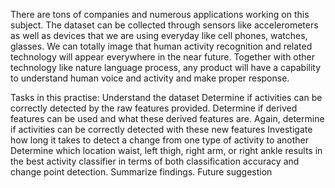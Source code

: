 
There are tons of companies and numerous applications working on this subject. The dataset can be collected through sensors like accelerometers as well as devices that we are using everyday like cell phones, watches, glasses. We can totally image that human activity recognition and related technology will appear everywhere in the near future. Together with other technology like nature language process, any product will have a capability to understand human voice and activity and make proper response. 

Tasks in this practise:
Understand the dataset
Determine if activities can be correctly detected by the raw features provided.
Determine if derived features can be used and what these derived features are. Again, determine if activities can be correctly detected with these new features
Investigate how long it takes to detect a change from one type of activity to another
Determine which location waist, left thigh, right arm, or right ankle results in the best activity classifier in terms of both classification accuracy and change point detection.
Summarize findings.
Future suggestion
